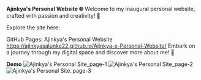 
**Ajinkya's Personal Website 🌐**
Welcome to my inaugural personal website, crafted with passion and creativity! 🚀

Explore the site here:

GitHub Pages: Ajinkya's Personal Website
https://ajinkyasalunke22.github.io/Ajinkya-s-Personal-Website/
Embark on a journey through my digital space and discover more about me! 🌟

**Demo**
![Ajinkya's Personal Site_page-1](https://github.com/AjinkyaSalunke22/Ajinkya-s-Personal-Website/assets/114003751/697ef10e-8875-4500-8973-1ba5da0fdd62)
![Ajinkya's Personal Site_page-2](https://github.com/AjinkyaSalunke22/Ajinkya-s-Personal-Website/assets/114003751/bd7df1b1-f7f2-402b-9721-804b41fa62b9)
![Ajinkya's Personal Site_page-3](https://github.com/AjinkyaSalunke22/Ajinkya-s-Personal-Website/assets/114003751/5c6ac2f3-6b4c-4640-90cf-7ca3379fd212)

